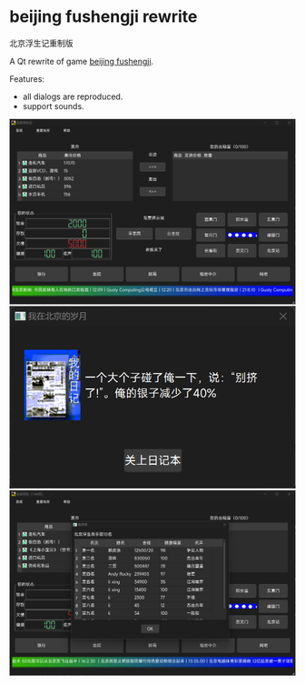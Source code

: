 # beijing fushengji rewrite

北京浮生记重制版

A Qt rewrite of game [beijing fushengji][url].

[url]: https://github.com/chrisguo/beijing_fushengji

Features:
 - all dialogs are reproduced.
 - support sounds.


![main](https://github.com/soda92/beijing_fushengji_rewrite/blob/main/bf-show-main.png)
![event](bf-show-event.png)
![rank](bf-show-rank.png)
